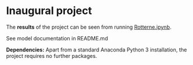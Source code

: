 # Inaugural project

The **results** of the project can be seen from running [Rotterne.ipynb](Rotterne.ipynb).

See model documentation in README.md

**Dependencies:** Apart from a standard Anaconda Python 3 installation, the project requires no further packages.